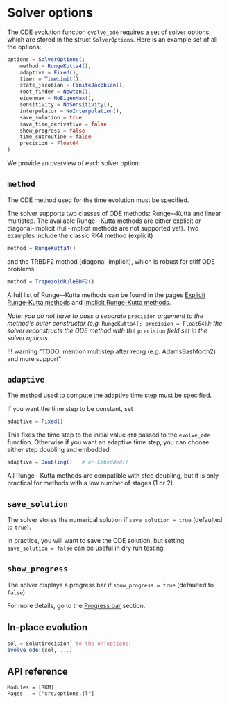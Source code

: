 
# Solver options

The ODE evolution function `evolve_ode` requires a set of solver options, which are stored in the struct `SolverOptions`. Here is an example set of all the options:

```julia
options = SolverOptions(;
    method = RungeKutta4(),
    adaptive = Fixed(),
    timer = TimeLimit(),
    state_jacobian = FiniteJacobian(),
    root_finder = Newton(),
    eigenmax = NoEigenMax(),
    sensitivity = NoSensitivity(),
    interpolator = NoInterpolation(),
    save_solution = true
    save_time_derivative = false
    show_progress = false
    time_subroutine = false
    precision = Float64
)
```

We provide an overview of each solver option:

## `method`

The ODE method used for the time evolution must be specified.

The solver supports two classes of ODE methods: Runge--Kutta and linear multistep. The available Runge--Kutta methods are either explicit or diagonal-implicit (full-implicit methods are not supported yet). Two examples include the classic RK4 method (explicit)

```julia
method = RungeKutta4()
```

and the TRBDF2 method (diagonal-implicit), which is robust for stiff ODE problems

```julia
method = TrapezoidRuleBDF2()
```

A full list of Runge--Kutta methods can be found in the pages [Explicit Runge-Kutta methods](methods/runge_kutta/explicit_runge_kutta.md) and [Implicit Runge-Kutta methods](methods/runge_kutta/implicit_runge_kutta.md).

*Note: you do not have to pass a separate* `precision` *argument to the method's outer constructor (e.g.* `RungeKutta4(; precision = Float64)`*); the solver reconstructs the ODE method with the*
`precision` *field set in the solver options.*

!!! warning "TODO: mention multistep after reorg (e.g. AdamsBashforth2) and more support"

## `adaptive`

The method used to compute the adaptive time step must be specified.

If you want the time step to be constant, set

```julia
adaptive = Fixed()
```

This fixes the time step to the initial value `dt0` passed to the `evolve_ode` function. Otherwise if you want an adaptive time step, you can choose either step doubling and embedded.

```julia
adaptive = Doubling()   # or Embedded()
```

All Runge--Kutta methods are compatible with step doubling, but it is only practical for methods with a low number of stages (1 or 2).

## `save_solution`

The solver stores the numerical solution if `save_solution = true` (defaulted to `true`).

In practice, you will want to save the ODE solution, but setting `save_solution = false` can be useful in dry run testing.

## `show_progress`

The solver displays a progress bar if `show_progress = true` (defaulted to `false`).

For more details, go to the [Progress bar](monitor/monitor.md#Progress-bar) section.

## In-place evolution

```julia
sol = Solutirecision` to the on(options)
evolve_ode!(sol, ...)
```
## API reference

```@autodocs
Modules = [RKM]
Pages   = ["src/options.jl"]
```